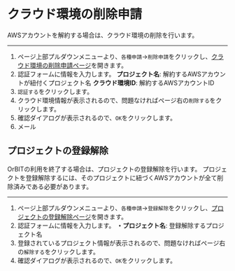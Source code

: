 # クラウド環境の削除申請
AWSアカウントを解約する場合は、クラウド環境の削除を行います。

---
1. ページ上部プルダウンメニューより、`各種申請`→`削除申請`をクリックし、[クラウド環境の削除申請ページ](/request/delete-account.html)を開きます。
2. 認証フォームに情報を入力します。
  **プロジェクト名**: 解約するAWSアカウントが紐付くプロジェクト名
  **クラウド環境ID**: 解約するAWSアカウントID
3. `認証する`をクリックします。
4. クラウド環境情報が表示されるので、問題なければページ右の`削除する`をクリックします。
5. 確認ダイアログが表示されるので、`OK`をクリックします。
6. メール
## プロジェクトの登録解除
OrBITの利用を終了する場合は、プロジェクトの登録解除を行います。
プロジェクトを登録解除するには、そのプロジェクトに紐づくAWSアカウントが全て削除済みである必要があります。

---
1. ページ上部プルダウンメニューより、`各種申請`→`登録解除`をクリックし、[プロジェクトの登録解除ページ](/request/delete-project.html)を開きます。
2. 認証フォームに情報を入力します。
  **・プロジェクト名**: 登録解除するプロジェクト名
3. 登録されているプロジェクト情報が表示されるので、問題なければページ右の`解除する`をクリックします。
4. 確認ダイアログが表示されるので、`OK`をクリックします。